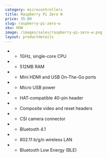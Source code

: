 ```yaml
---
category: microcontrollers
title: Raspberry Pi Zero W
price: 35.00
slug: raspberry-pi-zero-w
sku: HGW
image: /images/sales/raspberry-pi-zero-w.png
layout: productdetails
---
```

- - 1GHz, single-core CPU
- - 512MB RAM
- - Mini HDMI and USB On-The-Go ports
- - Micro USB power
- - HAT-compatible 40-pin header
- - Composite video and reset headers
- - CSI camera connector
- - Bluetooth 4.1
- - 802.11 b/g/n wireless LAN
- - Bluetooth Low Energy (BLE)
